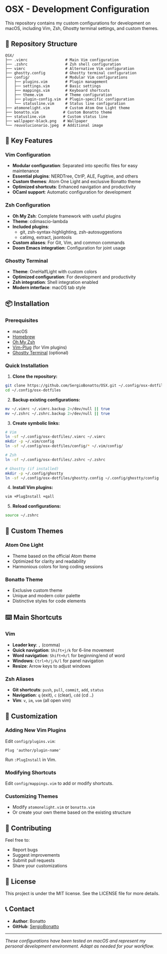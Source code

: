 # OSX - Development Configuration

This repository contains my custom configurations for development on macOS, including Vim, Zsh, Ghostty terminal settings, and custom themes.

## 📁 Repository Structure

```
OSX/
├── .vimrc                 # Main Vim configuration
├── .zshrc                 # Zsh shell configuration
├── vimrc                  # Alternative Vim configuration
├── ghostty.config         # Ghostty terminal configuration
├── config/                # Modular Vim configurations
│   ├── plugins.vim        # Plugin management
│   ├── settings.vim       # Basic settings
│   ├── mappings.vim       # Keyboard shortcuts
│   ├── theme.vim          # Theme configuration
│   ├── plugin-config.vim  # Plugin-specific configuration
│   └── statusline.vim     # Status line configuration
├── atomonelight.vim       # Custom Atom One Light theme
├── bonatto.vim           # Custom Bonatto theme
├── statusline.vim        # Custom status line
├── wallpaper-black.png   # Wallpaper
└── reuvolucionario.jpeg  # Additional image
```

## 🚀 Key Features

### Vim Configuration
- **Modular configuration**: Separated into specific files for easy maintenance
- **Essential plugins**: NERDTree, CtrlP, ALE, Fugitive, and others
- **Custom themes**: Atom One Light and exclusive Bonatto theme
- **Optimized shortcuts**: Enhanced navigation and productivity
- **OCaml support**: Automatic configuration for development

### Zsh Configuration
- **Oh My Zsh**: Complete framework with useful plugins
- **Theme**: cdimascio-lambda
- **Included plugins**:
  - git, zsh-syntax-highlighting, zsh-autosuggestions
  - catimg, extract, jsontools
- **Custom aliases**: For Git, Vim, and common commands
- **Doom Emacs integration**: Configuration for joint usage

### Ghostty Terminal
- **Theme**: OneHalfLight with custom colors
- **Optimized configuration**: For development and productivity
- **Zsh integration**: Shell integration enabled
- **Modern interface**: macOS tab style

## 📦 Installation

### Prerequisites
- macOS
- [Homebrew](https://brew.sh)
- [Oh My Zsh](https://ohmyz.sh)
- [Vim-Plug](https://github.com/junegunn/vim-plug) (for Vim plugins)
- [Ghostty Terminal](https://ghostty.org) (optional)

### Quick Installation

1. **Clone the repository:**
```bash
git clone https://github.com/SergioBonatto/OSX.git ~/.config/osx-dotfiles
cd ~/.config/osx-dotfiles
```

2. **Backup existing configurations:**
```bash
mv ~/.vimrc ~/.vimrc.backup 2>/dev/null || true
mv ~/.zshrc ~/.zshrc.backup 2>/dev/null || true
```

3. **Create symbolic links:**
```bash
# Vim
ln -sf ~/.config/osx-dotfiles/.vimrc ~/.vimrc
mkdir -p ~/.vim/config
ln -sf ~/.config/osx-dotfiles/config/* ~/.vim/config/

# Zsh
ln -sf ~/.config/osx-dotfiles/.zshrc ~/.zshrc

# Ghostty (if installed)
mkdir -p ~/.config/ghostty
ln -sf ~/.config/osx-dotfiles/ghostty.config ~/.config/ghostty/config
```

4. **Install Vim plugins:**
```bash
vim +PlugInstall +qall
```

5. **Reload configurations:**
```bash
source ~/.zshrc
```

## 🎨 Custom Themes

### Atom One Light
- Theme based on the official Atom theme
- Optimized for clarity and readability
- Harmonious colors for long coding sessions

### Bonatto Theme
- Exclusive custom theme
- Unique and modern color palette
- Distinctive styles for code elements

## ⌨️ Main Shortcuts

### Vim
- **Leader key**: `,` (comma)
- **Quick navigation**: `Shift+j/k` for 6-line movement
- **Word navigation**: `Shift+h/l` for beginning/end of word
- **Windows**: `Ctrl+h/j/k/l` for panel navigation
- **Resize**: Arrow keys to adjust windows

### Zsh Aliases
- **Git shortcuts**: `push`, `pull`, `commit`, `add`, `status`
- **Navigation**: `q` (exit), `c` (clear), `cdd` (cd ..)
- **Vim**: `v`, `im`, `vom` (all open vim)

## 🔧 Customization

### Adding New Vim Plugins
Edit `config/plugins.vim`:
```vim
Plug 'author/plugin-name'
```
Run `:PlugInstall` in Vim.

### Modifying Shortcuts
Edit `config/mappings.vim` to add or modify shortcuts.

### Customizing Themes
- Modify `atomonelight.vim` or `bonatto.vim`
- Or create your own theme based on the existing structure

## 🤝 Contributing

Feel free to:
- Report bugs
- Suggest improvements
- Submit pull requests
- Share your customizations

## 📄 License

This project is under the MIT license. See the LICENSE file for more details.

## 📞 Contact

- **Author**: Bonatto
- **GitHub**: [SergioBonatto](https://github.com/SergioBonatto/)

---

*These configurations have been tested on macOS and represent my personal development environment. Adapt as needed for your workflow.*
